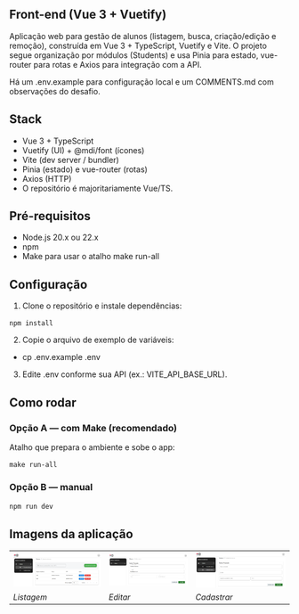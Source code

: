 ## Front-end (Vue 3 + Vuetify)

Aplicação web para gestão de alunos (listagem, busca, criação/edição e remoção), construída em Vue 3 + TypeScript, Vuetify e Vite. O projeto segue organização por módulos (Students) e usa Pinia para estado, vue-router para rotas e Axios para integração com a API.

Há um .env.example para configuração local e um COMMENTS.md com observações do desafio. 
 
## Stack

- Vue 3 + TypeScript
- Vuetify (UI) + @mdi/font (ícones)
- Vite (dev server / bundler)
- Pinia (estado) e vue-router (rotas)
- Axios (HTTP)
- O repositório é majoritariamente Vue/TS.

## Pré-requisitos

- Node.js 20.x ou 22.x
- npm
- Make para usar o atalho make run-all

## Configuração

1. Clone o repositório e instale dependências:
``` 
npm install
```
2. Copie o arquivo de exemplo de variáveis:
- cp .env.example .env
3. Edite .env conforme sua API (ex.: VITE_API_BASE_URL).

## Como rodar
### Opção A — com Make (recomendado)
Atalho que prepara o ambiente e sobe o app:
```
make run-all
```
### Opção B — manual
```
npm run dev
```

## Imagens da aplicação

<table>
  <tr>
    <td><img src="docs/screenshots/listagem-alunos.png" alt="Lista" width="420"></td>
    <td><img src="docs/screenshots/editar-cadastro.png" alt="Home" width="420"></td>
    <td><img src="docs/screenshots/cadastrar-aluno.png" alt="Lista" width="420"></td>

  </tr>
  <tr>
    <td align="Listagem"><em>Listagem</em></td>
    <td align="Editar"><em>Editar</em></td>
    <td align="Cadastrar"><em>Cadastrar</em></td>
  </tr>
</table>



